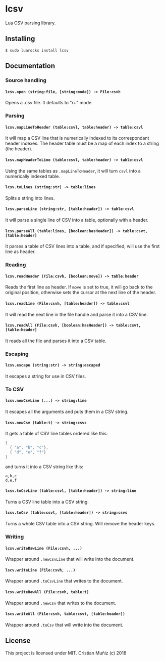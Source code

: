 # lcsv
Lua CSV parsing library.
## Installing
```
$ sudo luarocks install lcsv
```
## Documentation
### Source handling
#### `lcsv.open (string:file, [string:mode]) -> File:csvh`
Opens a .csv file. It defaults to "r+" mode.
### Parsing
#### `lcsv.mapLineToHeader (table:csvl, table:header) -> table:csvl`
It will map a CSV line that is numerically indexed to its correspondant header indexes. The header table must be a map of each index to a string (the header).
#### `lcsv.mapHeaderToLine (table:csvl, table:header) -> table:csvl`
Using the same tables as `.mapLineToHeader`, it will turn `csvl` into a numerically indexed table.
#### `lcsv.toLines (string:str) -> table:lines`
Splits a string into lines.
#### `lcsv.parseLine (string:str, [table:header]) -> table:csvl`
It will parse a single line of CSV into a table, optionally with a header.
#### `lcsv.parseAll (table:lines, [boolean:hasHeader]) -> table:csvt, [table:header]`
It parses a table of CSV lines into a table, and if specified, will use the first line as header.
### Reading
#### `lcsv.readHeader (File:csvh, [boolean:move]) -> table:header`
Reads the first line as header. If `move` is set to true, it will go back to the original position, otherwise sets the cursor at the next line of the header. 
#### `lcsv.readLine (File:csvh, [table:header]) -> table:csvl`
It will read the next line in the file handle and parse it into a CSV line.
#### `lcsv.readAll (File:csvh, [boolean:hasHeader]) -> table:csvt, [table:header]`
It reads all the file and parses it into a CSV table.
### Escaping
#### `lcsv.escape (string:str) -> string:escaped`
It escapes a string for use in CSV files.
### To CSV
#### `lcsv.newCsvLine (...) -> string:line`
It escapes all the arguments and puts them in a CSV string.
#### `lcsv.newCsv (table:t) -> string:csvs`
It gets a table of CSV line tables ordered like this:
```lua
{
  { "a", "b", "c"},
  { "d", "e", "f"}
}
```
and turns it into a CSV string like this:
```
a,b,c
d,e,f
```
#### `lcsv.toCsvLine (table:csvl, [table:header]) -> string:line`
Turns a CSV line table into a CSV string.
#### `lcsv.toCsv (table:csvt, [table:header]) -> string:csvs`
Turns a whole CSV table into a CSV string. Will remove the header keys.
### Writing
#### `lcsv.writeRawLine (File:csvh, ...)`
Wrapper around `.newCsvLine` that will write into the document.
#### `lscv.writeLine (File:csvh, ...)`
Wrapper around `.toCsvLine` that writes to the document.
#### `lcsv.writeRawAll (File:csvh, table:t)`
Wrapper around `.newCsv` that writes to the document.
#### `lscv.writeAll (File:csvh, table:csvt, [table:header])`
Wrapper around `.toCsv` that will write into the document.
## License
This project is licensed under MIT.
Cristian Muñiz (c) 2018
